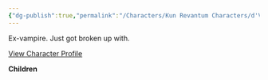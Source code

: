 ```yaml
---
{"dg-publish":true,"permalink":"/Characters/Kun Revantum Characters/d'Vitali Family/Cliff Castle/"}
---
```


Ex-vampire. Just got broken up with.

[View Character Profile](/hero/c2118301-ce95-4c61-8c62-c9a00867744b)

**Children**